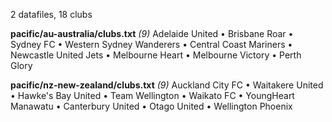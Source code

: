 2 datafiles, 18 clubs

**pacific/au-australia/clubs.txt** _(9)_  Adelaide United • Brisbane Roar • Sydney FC • Western Sydney Wanderers • Central Coast Mariners • Newcastle United Jets • Melbourne Heart • Melbourne Victory • Perth Glory

**pacific/nz-new-zealand/clubs.txt** _(9)_  Auckland City FC • Waitakere United • Hawke's Bay United • Team Wellington • Waikato FC • YoungHeart Manawatu • Canterbury United • Otago United • Wellington Phoenix

